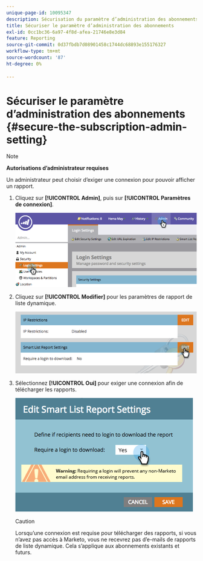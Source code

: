 ```yaml
---
unique-page-id: 10095347
description: Sécurisation du paramètre d’administration des abonnements - Documents Marketo - Documentation du produit
title: Sécuriser le paramètre d’administration des abonnements
exl-id: 0cc1bc36-6a97-4f8d-afea-21746e8e3d84
feature: Reporting
source-git-commit: 0d37fbdb7d08901458c1744dc68893e155176327
workflow-type: tm+mt
source-wordcount: '87'
ht-degree: 0%

---
```


# Sécuriser le paramètre d’administration des abonnements {#secure-the-subscription-admin-setting}

>[!NOTE]
>
>**Autorisations d’administrateur requises**

Un administrateur peut choisir d’exiger une connexion pour pouvoir afficher un rapport.

1. Cliquez sur **[!UICONTROL Admin]**, puis sur **[!UICONTROL Paramètres de connexion]**.

   ![](assets/image2015-4-29-12-3a46-3a14.png)

1. Cliquez sur **[!UICONTROL Modifier]** pour les paramètres de rapport de liste dynamique.

   ![](assets/image2015-4-29-12-3a50-3a50.png)

1. Sélectionnez **[!UICONTROL Oui]** pour exiger une connexion afin de télécharger les rapports.

   ![](assets/image2015-4-29-12-3a53-3a7.png)

   >[!CAUTION]
   >
   >Lorsqu’une connexion est requise pour télécharger des rapports, si vous n’avez pas accès à Marketo, vous ne recevrez pas d’e-mails de rapports de liste dynamique. Cela s’applique aux abonnements existants et futurs.

